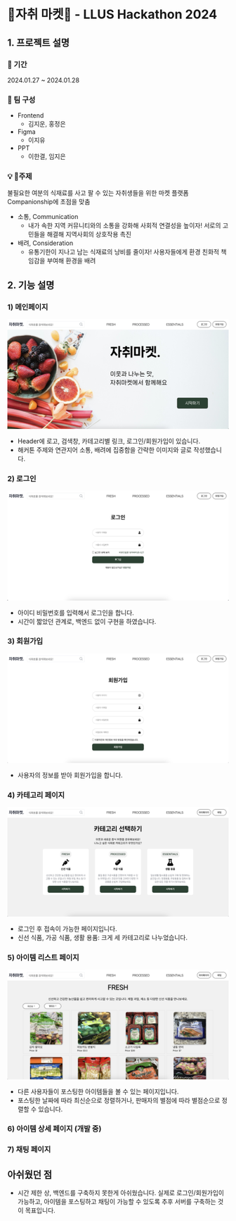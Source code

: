 # 🛒자취 마켓🛒 - LLUS Hackathon 2024

## 1. 프로젝트 설명

### 📆 기간
2024.01.27 ~ 2024.01.28 <br/>

### 🏃 팀 구성
- Frontend<br/>
  - 김지운, 홍정은
- Figma
  - 이지유
- PPT
  - 이한결, 임지은

### 💡 주제
불필요한 여분의 식재료를 사고 팔 수 있는 자취생들을 위한 마켓 플랫폼
Companionship에 초점을 맞춤
- 소통, Communication
  - 내가 속한 지역 커뮤니티와의 소통을 강화해 사회적 연결성을 높이자! 서로의 고민들을 해결해 지역사회의 상호작용 촉진
- 배려, Consideration
  - 유통기한이 지나고 남는 식재료의 낭비를 줄이자! 사용자들에게 환경 친화적 책임감을 부여해 환경을 배려



## 2. 기능 설명

### 1) 메인페이지
![](./src/assets/Main%20Page.png)
- Header에 로고, 검색창, 카테고리별 링크, 로그인/회원가입이 있습니다.
- 해커톤 주제와 연관지어 소통, 배려에 집중함을 간략한 이미지와 글로 작성했습니다.

### 2) 로그인
![](./src/assets/Login%20Page.png)
- 아이디 비밀번호를 입력해서 로그인을 합니다.
- 시간이 짧았던 관계로, 백엔드 없이 구현을 하였습니다.

### 3) 회원가입
![](./src/assets/Signup%20Page.png)
- 사용자의 정보를 받아 회원가입을 합니다.

### 4) 카테고리 페이지
![](./src/assets/Category%20Page.png)
- 로그인 후 접속이 가능한 페이지입니다.
- 신선 식품, 가공 식품, 생활 용품: 크게 세 카테고리로 나누었습니다.

### 5) 아이템 리스트 페이지
![](./src/assets/Itemlist%20Page.png)
- 다른 사용자들이 포스팅한 아이템들을 볼 수 있는 페이지입니다.
- 포스팅한 날짜에 따라 최신순으로 정렬하거나, 판매자의 별점에 따라 별점순으로 정렬할 수 있습니다.

### 6) 아이템 상세 페이지 (개발 중)

### 7) 채팅 페이지



## 아쉬웠던 점
- 시간 제한 상, 백엔드를 구축하지 못한게 아쉬웠습니다. 실제로 로그인/회원가입이 가능하고, 아이템을 포스팅하고 채팅이 가능할 수 있도록 추후 서버를 구축하는 것이 목표입니다.


